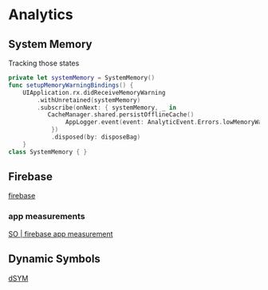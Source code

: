 # Analytics

## System Memory

Tracking those states

```swift
private let systemMemory = SystemMemory()
func setupMemoryWarningBindings() {
	UIApplication.rx.didReceiveMemoryWarning
        .withUnretained(systemMemory)
        .subscribe(onNext: { systemMemory, _ in
           CacheManager.shared.persistOfflineCache()
                AppLogger.event(event: AnalyticEvent.Errors.lowMemoryWarning.userActionEvent)
            })
            .disposed(by: disposeBag)
    }
class SystemMemory { }
```

## Firebase
[firebase](firebase.md)

### app measurements

[SO | firebase app measurement](https://stackoverflow.com/questions/54461349/how-to-decrypt-firebase-requests-to-app-measurement-com/54463682#54463682)

## Dynamic Symbols

[dSYM](dSYM.md)

